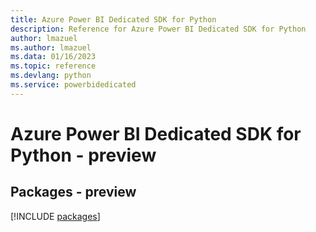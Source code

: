 ```yaml
---
title: Azure Power BI Dedicated SDK for Python
description: Reference for Azure Power BI Dedicated SDK for Python
author: lmazuel
ms.author: lmazuel
ms.data: 01/16/2023
ms.topic: reference
ms.devlang: python
ms.service: powerbidedicated
---
```

# Azure Power BI Dedicated SDK for Python - preview
## Packages - preview
[!INCLUDE [packages](power-bi-dedicated-index.md)]